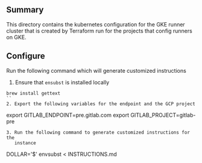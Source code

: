 ## Summary

This directory contains the kubernetes configuration for the GKE runner cluster
that is created by Terraform run for the projects that config runners on GKE.

## Configure

Run the following command which will generate customized instructions

1. Ensure that `ensubst` is installed locally
```
brew install gettext
``
2. Export the following variables for the endpoint and the GCP project
```
export GITLAB_ENDPOINT=pre.gitlab.com
export GITLAB_PROJECT=gitlab-pre
```
3. Run the following command to generate customized instructions for the
   instance
```
DOLLAR='$' envsubst < INSTRUCTIONS.md
```

